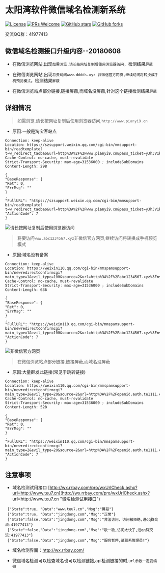 ﻿# 太阳湾软件微信域名检测新系统
[![License](https://img.shields.io/badge/license-MIT-blue.svg)](LICENSE)
[![PRs Welcome](https://img.shields.io/badge/PRs-welcome-brightgreen.svg)](https://github.com/gemgin/WeChatTools/pulls)
[![GitHub stars](https://img.shields.io/github/stars/gemgin/WeChatTools.svg?style=social&label=Stars)](https://github.com/gemgin/WeChatTools)
[![GitHub forks](https://img.shields.io/github/forks/gemgin/WeChatTools.svg?style=social&label=Fork)](https://github.com/gemgin/WeChatTools)

交流QQ群：41977413

## 微信域名检测接口升级内容--20180608

- 在微信浏览网站,出现`如需浏览,请长按网址复制后使用浏览器访问`，检测结果`屏蔽`

- 在微信浏览网站,出现`将要访问www.dddds.xyz 非微信官方网页,继续访问将转换成手机预览模式`，检测结果`屏蔽`

- 在微信浏览站点部分链接,链接屏蔽,而域名没屏蔽,针对这个链接检测结果`屏蔽`


## 详细情况

> 如需浏览,请长按网址复制后使用浏览器访问,`http://www.pianyi9.cn`

- 原因:一般是淘宝客站点

```
Connection: keep-alive
Location: https://szsupport.weixin.qq.com/cgi-bin/mmsupport-bin/readtemplate?t=w_redirect_taobao&url=http%3A%2F%2Fwww.pianyi9.cn&pass_ticket=yJhJV1kLUCmaQj2AhjEzZWYbmqfeM9YifFTtD5zplYQh9lPqtTPRet6PZyw0ZJ92&wechat_real_lang=zh_CN
Cache-Control: no-cache, must-revalidate
Strict-Transport-Security: max-age=31536000 ; includeSubDomains
Content-Length: 298

{
"BaseResponse": {
"Ret": 0,
"ErrMsg": ""
}
,
"FullURL": "https://szsupport.weixin.qq.com/cgi-bin/mmsupport-bin/readtemplate?t=w_redirect_taobao&url=http%3A%2F%2Fwww.pianyi9.cn&pass_ticket=yJhJV1kLUCmaQj2AhjEzZWYbmqfeM9YifFTtD5zplYQh9lPqtTPRet6PZyw0ZJ92&wechat_real_lang=zh_CN",
"ActionCode": 7
}

```
![请长按网址复制后使用浏览器访问](http://images.cnblogs.com/cnblogs_com/Gemgin/12212241/o_ruxuliulan.jpg)

> 将要访问`www.abc1234567.xyz`非微信官方网页,继续访问将转换成手机预览模式

- 原因:域名没有备案

```
Connection: keep-alive
Location: https://weixin110.qq.com/cgi-bin/mmspamsupport-bin/newredirectconfirmcgi?main_type=1&evil_type=100&source=2&url=http%3A%2F%2Fabc1234567.xyz%3Fnsukey%3D9igfmuL08xZx3lW57Jp6R9isMJSlSUgikxbBT8QP82TeBrLN2KaMLsi4vaDtt%252F9cZ4tRztUqewitLqH%252BteNm8D2CjXECvPsiYLDAhfD1T%252B1QEGUuIkNRKOUKPfdL%252F1pyL5n07rbRBKn3RYT1DyQyacjPEYoj8C06KABuKwDkZucO2EjzCKcZZoCJY6vmQaX1lZ0hJ4y38k0BRaI5O%252FdTJw%253D%253D&scene=1&devicetype=webwx&exportkey=A023DFB4cSqkE5yVJ0Q932c%3D&pass_ticket=yJhJV1kLUCmaQj2AhjEzZWYbmqfeM9YifFTtD5zplYQh9lPqtTPRet6PZyw0ZJ92&wechat_real_lang=zh_CN
Cache-Control: no-cache, must-revalidate
Strict-Transport-Security: max-age=31536000 ; includeSubDomains
Content-Length: 636

{
"BaseResponse": {
"Ret": 0,
"ErrMsg": ""
}
,
"FullURL": "https://weixin110.qq.com/cgi-bin/mmspamsupport-bin/newredirectconfirmcgi?main_type=1&evil_type=100&source=2&url=http%3A%2F%2Fabc1234567.xyz%3Fnsukey%3D9igfmuL08xZx3lW57Jp6R9isMJSlSUgikxbBT8QP82TeBrLN2KaMLsi4vaDtt%252F9cZ4tRztUqewitLqH%252BteNm8D2CjXECvPsiYLDAhfD1T%252B1QEGUuIkNRKOUKPfdL%252F1pyL5n07rbRBKn3RYT1DyQyacjPEYoj8C06KABuKwDkZucO2EjzCKcZZoCJY6vmQaX1lZ0hJ4y38k0BRaI5O%252FdTJw%253D%253D&scene=1&devicetype=webwx&exportkey=A023DFB4cSqkE5yVJ0Q932c%3D&pass_ticket=yJhJV1kLUCmaQj2AhjEzZWYbmqfeM9YifFTtD5zplYQh9lPqtTPRet6PZyw0ZJ92&wechat_real_lang=zh_CN",
"ActionCode": 7
}

``` 
![非微信官方网页](http://images.cnblogs.com/cnblogs_com/Gemgin/12212241/o_jiangfangwen.jpg)

> 在微信浏览站点部分链接,链接屏蔽,而域名没屏蔽

- 原因:大量群发此链接(常见于跳转链接)

```
Connection: keep-alive
Location: https://weixin110.qq.com/cgi-bin/mmspamsupport-bin/newredirectconfirmcgi?main_type=2&evil_type=20&source=2&url=http%3A%2F%2Fopenid.auth.te1111.com%2Fopen.php%3Fid%3D100%26sto%3DYUhSMGNEb3ZMMlJ2Ym1kbmRXRnVMbU5wZEhrdWVHbGhibWgxYjNSMVlXNHVZMjl0THpNd01TNXdhSEEvY0dsa1BUVW1kSGx3WlQwd0ptWnliMjA5ZDNnbWRtbGtQVEV6&exportkey=AzNjKsfz%2FFneKW%2BVmUk%2FkLU%3D&pass_ticket=yJhJV1kLUCmaQj2AhjEzZWYbmqfeM9YifFTtD5zplYQh9lPqtTPRet6PZyw0ZJ92&wechat_real_lang=zh_CN
Cache-Control: no-cache, must-revalidate
Strict-Transport-Security: max-age=31536000 ; includeSubDomains
Content-Length: 528

{
"BaseResponse": {
"Ret": 0,
"ErrMsg": ""
}
,
"FullURL": "https://weixin110.qq.com/cgi-bin/mmspamsupport-bin/newredirectconfirmcgi?main_type=2&evil_type=20&source=2&url=http%3A%2F%2Fopenid.auth.te1111.com%2Fopen.php%3Fid%3D100%26sto%3DYUhSMGNEb3ZMMlJ2Ym1kbmRXRnVMbU5wZEhrdWVHbGhibWgxYjNSMVlXNHVZMjl0THpNd01TNXdhSEEvY0dsa1BUVW1kSGx3WlQwd0ptWnliMjA5ZDNnbWRtbGtQVEV6&exportkey=AzNjKsfz%2FFneKW%2BVmUk%2FkLU%3D&pass_ticket=yJhJV1kLUCmaQj2AhjEzZWYbmqfeM9YifFTtD5zplYQh9lPqtTPRet6PZyw0ZJ92&wechat_real_lang=zh_CN",
"ActionCode": 7
}

```

## 注意事项
- 域名检测试用接口 [http://wx.rrbay.com/pro/wxUrlCheck.ashx?url=http://www.teu7.cn](http://wx.rrbay.com/pro/wxUrlCheck.ashx?url=http://www.teu7.cn "域名检测试用接口")
```
 {"State":true, "Data":"www.teu7.cn","Msg":"屏蔽"}
 {"State":true, "Data":"jingdong.com","Msg":"正常"}
 {"State":false,"Data":"jingdong.com","Msg":"非法访问，访问被拒绝,进qq群交流:41977413"}
 {"State":false,"Data":"jingdong.com","Msg":"歇一歇,访问太快了,进qq群交流:41977413"}
 {"State":false,"Data":"jingdong.com","Msg":"服务暂停,请联系管理员!"}
```
- 域名检测界面：http://wx.rrbay.com/

- 微信域名检测可以检查域名也可以检测链接,api检测链接的时,`url参数一定要编码`
 
